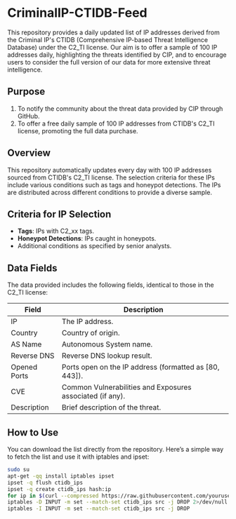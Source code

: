 # CriminalIP-CTIDB-Feed

This repository provides a daily updated list of IP addresses derived from the Criminal IP's CTIDB (Comprehensive IP-based Threat Intelligence Database) under the C2_TI license. Our aim is to offer a sample of 100 IP addresses daily, highlighting the threats identified by CIP, and to encourage users to consider the full version of our data for more extensive threat intelligence.

## Purpose
1. To notify the community about the threat data provided by CIP through GitHub.
2. To offer a free daily sample of 100 IP addresses from CTIDB's C2_TI license, promoting the full data purchase.

## Overview
This repository automatically updates every day with 100 IP addresses sourced from CTIDB's C2_TI license. The selection criteria for these IPs include various conditions such as tags and honeypot detections. The IPs are distributed across different conditions to provide a diverse sample.

## Criteria for IP Selection
- **Tags**: IPs with C2_xx tags.
- **Honeypot Detections**: IPs caught in honeypots.
- Additional conditions as specified by senior analysts.

## Data Fields
The data provided includes the following fields, identical to those in the C2_TI license:

| Field         | Description                                            |
|---------------|--------------------------------------------------------|
| IP            | The IP address.                                        |
| Country       | Country of origin.                                     |
| AS Name       | Autonomous System name.                                |
| Reverse DNS   | Reverse DNS lookup result.                             |
| Opened Ports  | Ports open on the IP address (formatted as [80, 443]). |
| CVE           | Common Vulnerabilities and Exposures associated (if any). |
| Description   | Brief description of the threat.                       |

## How to Use
You can download the list directly from the repository. Here’s a simple way to fetch the list and use it with iptables and ipset:

```sh
sudo su
apt-get -qq install iptables ipset
ipset -q flush ctidb_ips
ipset -q create ctidb_ips hash:ip
for ip in $(curl --compressed https://raw.githubusercontent.com/yourusername/CriminalIP-CTIDB-Feed/main/ipsum.txt 2>/dev/null); do ipset add ctidb_ips $ip; done
iptables -D INPUT -m set --match-set ctidb_ips src -j DROP 2>/dev/null
iptables -I INPUT -m set --match-set ctidb_ips src -j DROP
